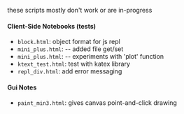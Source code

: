 these scripts mostly don't work or are in-progress 

#### Client-Side Notebooks (tests)

* `block.html`:  object format for js repl
* `mini_plus.html`: -- added file get/set
* `mini_plus.html`: -- experiments with 'plot' function
* `ktext_test.html`: test with katex library
* `repl_div.html`: add error messaging

#### Gui Notes
* `paint_min3.html`: gives canvas point-and-click drawing
